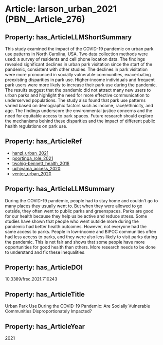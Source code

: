 # Article: __larson_urban_2021__ (PBN__Article_276)

## Property: has_ArticleLLMShortSummary

This study examined the impact of the COVID-19 pandemic on urban park use patterns in North Carolina, USA. Two data collection methods were used: a survey of residents and cell phone location data. The findings revealed significant declines in urban park visitation since the start of the pandemic, consistent with other studies. The declines in park visitation were more pronounced in socially vulnerable communities, exacerbating preexisting disparities in park use. Higher-income individuals and frequent park users were more likely to increase their park use during the pandemic. The results suggest that the pandemic did not attract many new users to urban parks and highlight the need for more effective communication to underserved populations. The study also found that park use patterns varied based on demographic factors such as income, race/ethnicity, and age. The findings underscore the environmental justice concerns and the need for equitable access to park spaces. Future research should explore the mechanisms behind these disparities and the impact of different public health regulations on park use.

## Property: has_ArticleRef

* [hanzl_urban_2021](../Article/PBN__Article_346)
* [poortinga_role_2021](../Article/PBN__Article_352)
* [twohig-bennett_health_2018](../Article/PBN__Article_50)
* [uchiyama_access_2020](../Article/PBN__Article_275)
* [venter_urban_2020](../Article/PBN__Article_256)

## Property: has_ArticleLLMSummary

During the COVID-19 pandemic, people had to stay home and couldn't go to many places they usually went to. But when they were allowed to go outside, they often went to public parks and greenspaces. Parks are good for our health because they help us be active and reduce stress. Some studies have shown that people who went outside more during the pandemic had better health outcomes. However, not everyone had the same access to parks. People in low-income and BIPOC communities often had less access to parks, and they were also less likely to visit parks during the pandemic. This is not fair and shows that some people have more opportunities for good health than others. More research needs to be done to understand and fix these inequalities.

## Property: has_ArticleDOI

10.3389/frsc.2021.710243

## Property: has_ArticleTitle

Urban Park Use During the COVID-19 Pandemic: Are Socially Vulnerable Communities Disproportionately Impacted?

## Property: has_ArticleYear

2021

